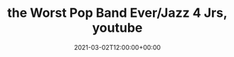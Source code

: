 ---
templateKey: event
id: 138CD2E9-6703-20DD-0D6B-C8180943C0D3
date: 2021-03-02T12:00:00+00:00
eventTime: '12:00 pm'
title: the Worst Pop Band Ever/Jazz 4 Jrs, youtube
artist: the Worst Pop Band Ever/Jazz 4 Jrs
city: youtube
venue: youtube
group: Jazz for Juniors
guests: Sophia Perlman, Michael Herring, Rebecca Hennessy, Allison Au, Kevin Barrett, Donne Roberts,  Raha Javanfar, Peter Hum, Fraser Melvin
url: https://www.youtube.com/channel/UCEG7xxrdqQ48y1PXvAgA9Mg
---
